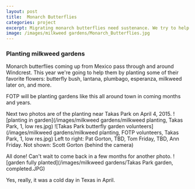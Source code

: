 ```yaml
---
layout: post
title:  Monarch Butterflies
categories: project
excerpt: Migrating monarch butterflies need sustenance. We try to help by planting milkweed gardens.
image: /images/milkweed gardens/Monarch_Butterflies.jpg
---
```


### Planting milkweed gardens

Monarch butterflies coming up from Mexico pass through and around Windcrest. This year we're going to help them by planting some of their favorite flowers: butterfly bush, lantana, plumbago, esperanza, milkweed later on, and more. 

FOTP will be planting gardens like this all around town in coming months and years.

Next two photos are of the planting near Takas Park on April 4, 2015.
![planting in garden](/images/milkweed gardens/milkweed planting, Takas Park, 1, low res.jpg)
![Takas Park butterfly garden volunteers](/images/milkweed gardens/milkweed planting, FOTP volunteers, Takas Park, 1, low res.jpg)
Left to right: Pat Gorton, TBD, Tom Friday, TBD, Ann Friday. 
Not shown: Scott Gorton (behind the camera)

All done! Can't wait to come back in a few months for another photo.
![garden fully planted](/images/milkweed gardens/Takas Park garden, completed.JPG)

Yes, really, it was a cold day in Texas in April.